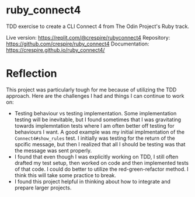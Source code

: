 # ruby_connect4

TDD exercise to create a CLI Connect 4 from The Odin Project's Ruby track.

Live version: https://replit.com/@crespire/rubyconnect4
Repository: https://github.com/crespire/ruby_connect4
Documentation: https://crespire.github.io/ruby_connect4/

# Reflection
This project was particularly tough for me because of utilizing the TDD approach. Here are the challenges I had and things I can continue to work on:
* Testing behaviour vs testing implementation. Some implementation testing will be inevitable, but I found sometimes that I was gravitating towards implemntation tests where I am often better off testing for behaviours I want. A good example was my initial implmentation of the `Connect4#show_rules` test. I initially was testing for the return of the spcific message, but then I realized that all I should be testing was that the message was sent properly.
* I found that even though I was explicitly working on TDD, I still often drafted my test setup, then worked on code and then implemented tests of that code. I could do better to utilize the red-green-refactor method. I think this will take some practice to break.
* I found this project helpful in thinking about how to integrate and prepare larger projects.